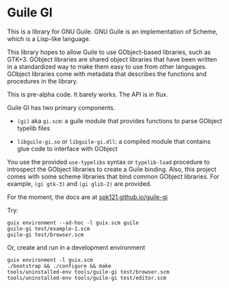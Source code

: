 # Guile GI

This is a library for GNU Guile.  GNU Guile is an implementation of
Scheme, which is a Lisp-like language.

This library hopes to allow Guile to use GObject-based libraries, such
as GTK+3.  GObject libraries are shared object libraries that have
been written in a standardized way to make them easy to use from other
languages.  GObject libraries come with metadata that describes the
functions and procedures in the library.

This is pre-alpha code.  It barely works.  The API is in flux.

Guile GI has two primary components.

* `(gi)` aka `gi.scm`: a guile module that provides functions to parse
  GObject typelib files

* `libguile-gi.so` or `libguile-gi.dll`: a compiled module that
  contains glue code to interface with GObject

You use the provided `use-typelibs` syntax or `typelib-load` procedure
to introspect the GObject libraries to create a Guile binding.  Also,
this project comes with some scheme libraries that bind common GObject
libraries.  For example, `(gi gtk-3)` and `(gi glib-2)` are provided.

For the moment, the docs are at
[spk121.github.io/guile-gi](https://spk121.github.io/guile-gi/)

Try:

    guix environment --ad-hoc -l guix.scm guile
    guile-gi test/example-1.scm
    guile-gi test/browser.scm

Or, create and run in a development environment

    guix environment -l guix.scm
    ./bootstrap && ./configure && make
    tools/uninstalled-env tools/guile-gi test/browser.scm
    tools/uninstalled-env tools/guile-gi test/editor.scm
